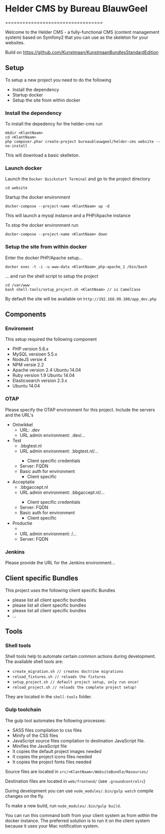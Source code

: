 # Helder CMS by Bureau BlauwGeel
==================================

Welcome to the Helder CMS - 
a fully-functional CMS (content management system) based on Symfony2 that you can use as the skeleton for your websites.

Build on https://github.com/Kunstmaan/KunstmaanBundlesStandardEdition

## Setup

To setup a new project you need to do the following

- Install the dependency
- Startup docker
- Setup the site from within docker


### Install the dependency

To install the depedency for the helder-cms run 

```
mkdir <KlantNaam>
cd <KlantNaam>
php composer.phar create-project bureaublauwgeel/helder-cms website --no-install
```

This will download a basic skelleton.

### Launch docker

Launch the ```Docker Quickstart Terminal``` and go to the project directory

```
cd website
```

Startup the docker environment

```
docker-compose --project-name <KlantNaam> up -d
```

This will launch a mysql instance and a PHP/Apache instance


To stop the docker environment run

```
docker-compose --project-name <KlantNaam> down
```


### Setup the site from within docker

Enter the docker PHP/Apache setup...
 
```
docker exec -t -i -u www-data <KlantNaam>_php-apache_1 /bin/bash
```
  
... and run the shell script to setup the project

```
cd /var/www
bash shell-tools/setup_project.sh <KlantNaam> // is CamelCase
```

By default the site will be available on ```http://192.168.99.100/app_dev.php```

## Components

### Enviroment

This setup required the following component

* PHP version 5.6.x
* MySQL versioen 5.5.x
* NodeJS versie 4
* NPM versie 2.2
* Apache version 2.4 Ubuntu 14.04
* Ruby version 1.9 Ubuntu 14.04
* Elasticsearch version 2.3.x
* Ubuntu 14.04

### OTAP

Please specify the OTAP environment for this project. Include the servers and the URL's

* Ontwikkel
    * URL: <domain>.dev
    * URL admin environment: <domain>.dev/...
* Test
    * <domain>.bbgtest.nl
    * URL admin environment: <domain>.bbgtest.nl/...
        * Client specific credentials
    * Server: FQDN
    * Basic auth for environment
        * Client specific
* Acceptatie
    * <domain>.bbgaccept.nl
    * URL admin environment: <domain>.bbgaccept.nl/... 
        * Client specific credentials
    * Server: FQDN
    * Basic auth for environment
        * Client specific
* Productie
    * <domain>
    * URL admin environment: <domain>/... 
    * Server: FQDN

### Jenkins

Please provide the URL for the Jenkins environment...

##  Client specific Bundles

This project uses the following client specific Bundles

* please list all client specific bundles
* please list all client specific bundles
* please list all client specific bundles
* ...

## Tools

### Shell tools

Shell tools help to automate certain common actions during development. The available shell tools are:
 
* ```create_migration.sh // creates doctrine migrations``` 
* ```reload_fixtures.sh // reloads the fixtures```
* ```setup_project.sh // default project setup, only run once!```
* ```reload_project.sh // reloads the complete project setup!```

They are located in the ```shell-tools``` folder.

### Gulp toolchain

The gulp tool automates the following processes:
 
* SASS files compilation to css files
* Minify of the CSS files
* JavaScript source files compilation to destination JavaScript file.
* Minifies the JavaScript file
* It copies the default project images needed
* It copies the project icons files needed
* It copies the project fonts files needed

Source files are located in ```src/<KlantNaam>/WebsiteBundle/Resources/``` 

Destination files are located in ```web/frontend/``` (see ```.groundcontrolrc```)

During development you can use ```node_modules/.bin/gulp watch``` compile changes on the fly.

To make a new build, run ```node_modules/.bin/gulp build```. 

You can run this command both from your client system as from within the docker instance. The preferred solution is to run it on the client system because it uses your Mac notification system.

